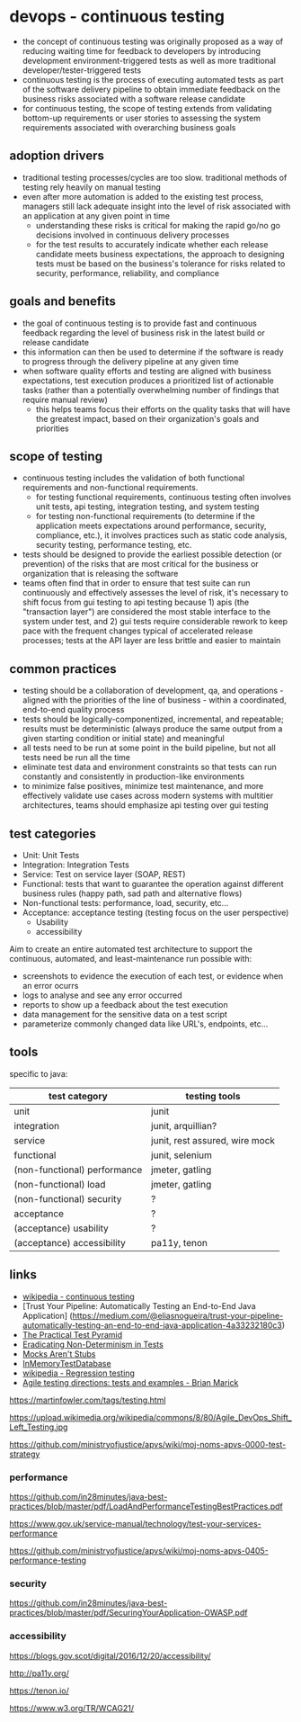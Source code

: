 
# devops - continuous testing


* the concept of continuous testing was originally proposed as a way of reducing waiting time for feedback to developers by introducing development environment-triggered tests as well as more traditional developer/tester-triggered tests
* continuous testing is the process of executing automated tests as part of the software delivery pipeline to obtain immediate feedback on the business risks associated with a software release candidate
* for continuous testing, the scope of testing extends from validating bottom-up requirements or user stories to assessing the system requirements associated with overarching business goals


## adoption drivers
* traditional testing processes/cycles are too slow. traditional methods of testing rely heavily on manual testing
* even after more automation is added to the existing test process, managers still lack adequate insight into the level of risk associated with an application at any given point in time
  * understanding these risks is critical for making the rapid go/no go decisions involved in continuous delivery processes
  * for the test results to accurately indicate whether each release candidate meets business expectations, the approach to designing tests must be based on the business's tolerance for risks related to security, performance, reliability, and compliance


## goals and benefits
* the goal of continuous testing is to provide fast and continuous feedback regarding the level of business risk in the latest build or release candidate
* this information can then be used to determine if the software is ready to progress through the delivery pipeline at any given time
* when software quality efforts and testing are aligned with business expectations, test execution produces a prioritized list of actionable tasks (rather than a potentially overwhelming number of findings that require manual review)
  * this helps teams focus their efforts on the quality tasks that will have the greatest impact, based on their organization's goals and priorities


## scope of testing
* continuous testing includes the validation of both functional requirements and non-functional requirements.
  * for testing functional requirements, continuous testing often involves unit tests, api testing, integration testing, and system testing
  * for testing non-functional requirements (to determine if the application meets expectations around performance, security, compliance, etc.), it involves practices such as static code analysis, security testing, performance testing, etc.
* tests should be designed to provide the earliest possible detection (or prevention) of the risks that are most critical for the business or organization that is releasing the software
* teams often find that in order to ensure that test suite can run continuously and effectively assesses the level of risk, it's necessary to shift focus from gui testing to api testing because 1) apis (the "transaction layer") are considered the most stable interface to the system under test, and 2) gui tests require considerable rework to keep pace with the frequent changes typical of accelerated release processes; tests at the API layer are less brittle and easier to maintain


## common practices
* testing should be a collaboration of development, qa, and operations - aligned with the priorities of the line of business - within a coordinated, end-to-end quality process
* tests should be logically-componentized, incremental, and repeatable; results must be deterministic (always produce the same output from a given starting condition or initial state) and meaningful
* all tests need to be run at some point in the build pipeline, but not all tests need be run all the time
* eliminate test data and environment constraints so that tests can run constantly and consistently in production-like environments
* to minimize false positives, minimize test maintenance, and more effectively validate use cases across modern systems with multitier architectures, teams should emphasize api testing over gui testing

## test categories

* Unit: Unit Tests
* Integration: Integration Tests
* Service: Test on service layer (SOAP, REST)
* Functional: tests that want to guarantee the operation against different business rules (happy path, sad path and alternative flows)
* Non-functional tests: performance, load, security, etc...
* Acceptance: acceptance testing (testing focus on the user perspective)
  * Usability
  * accessibility

Aim to create an entire automated test architecture to support the continuous, automated, and least-maintenance run possible with:
* screenshots to evidence the execution of each test, or evidence when an error ocurrs
* logs to analyse and see any error occurred
* reports to show up a feedback about the test execution
* data management for the sensitive data on a test script
* parameterize commonly changed data like URL's, endpoints, etc...


## tools

specific to java:

test category | testing tools
------------ | -------------
unit | junit
integration | junit, arquillian?
service | junit, rest assured, wire mock
functional | junit, selenium
(non-functional) performance | jmeter, gatling
(non-functional) load | jmeter, gatling
(non-functional) security | ?
acceptance | ?
(acceptance) usability | ?
(acceptance) accessibility | pa11y, tenon


## links
* [wikipedia - continuous testing](https://en.wikipedia.org/wiki/Continuous_testing)
* [Trust Your Pipeline: Automatically Testing an End-to-End Java Application] (https://medium.com/@eliasnogueira/trust-your-pipeline-automatically-testing-an-end-to-end-java-application-4a33232180c3)
* [The Practical Test Pyramid](https://martinfowler.com/articles/practical-test-pyramid.html)
* [Eradicating Non-Determinism in Tests](https://martinfowler.com/articles/nonDeterminism.html)
* [Mocks Aren't Stubs](https://martinfowler.com/articles/mocksArentStubs.html)
* [InMemoryTestDatabase](https://martinfowler.com/bliki/InMemoryTestDatabase.html)
* [wikipedia - Regression testing](https://en.wikipedia.org/wiki/Regression_testing)
* [Agile testing directions: tests and examples - Brian Marick](http://www.exampler.com/old-blog/2003/08/22/#agile-testing-project-2)

https://martinfowler.com/tags/testing.html

https://upload.wikimedia.org/wikipedia/commons/8/80/Agile_DevOps_Shift_Left_Testing.jpg

https://github.com/ministryofjustice/apvs/wiki/moj-noms-apvs-0000-test-strategy

### performance

https://github.com/in28minutes/java-best-practices/blob/master/pdf/LoadAndPerformanceTestingBestPractices.pdf

https://www.gov.uk/service-manual/technology/test-your-services-performance

https://github.com/ministryofjustice/apvs/wiki/moj-noms-apvs-0405-performance-testing

### security

https://github.com/in28minutes/java-best-practices/blob/master/pdf/SecuringYourApplication-OWASP.pdf

### accessibility

https://blogs.gov.scot/digital/2016/12/20/accessibility/

http://pa11y.org/

https://tenon.io/

https://www.w3.org/TR/WCAG21/



